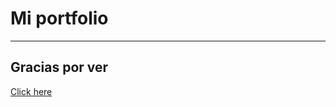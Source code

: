 # Mi portfolio
***************************
## Gracias por ver
 <a href="https://lucaszhh.github.io/Portfolio/" target="_blank" > Click here</a>
